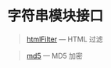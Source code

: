 字符串模块接口
==============

> [htmlFilter](http://git.oschina.net/gaoxiang/SE-For-ASP/tree/master/Docs/Api/String/htmlFilter.md) &mdash; HTML 过滤

> [md5](http://git.oschina.net/gaoxiang/SE-For-ASP/tree/master/Docs/Api/String/md5.md) &mdash; MD5 加密